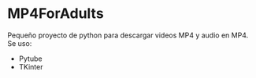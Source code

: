 # MP4ForAdults

Pequeño proyecto de python para descargar videos MP4 y audio en MP4.
Se uso:

- Pytube
- TKinter
